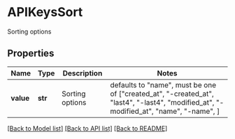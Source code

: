# APIKeysSort

Sorting options

## Properties

| Name      | Type    | Description     | Notes                                                                                                                                 |
| --------- | ------- | --------------- | ------------------------------------------------------------------------------------------------------------------------------------- |
| **value** | **str** | Sorting options | defaults to "name", must be one of ["created_at", "-created_at", "last4", "-last4", "modified_at", "-modified_at", "name", "-name", ] |

[[Back to Model list]](README.md#documentation-for-models) [[Back to API list]](README.md#documentation-for-api-endpoints) [[Back to README]](README.md)
